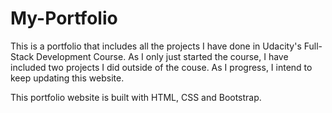 # My-Portfolio
This is a portfolio that includes all the projects I have done in Udacity's Full-Stack Development Course. As I only just started the course, I have included two projects I did outside of the couse. As I progress, I intend to keep updating this website.

This portfolio website is built with HTML, CSS and Bootstrap.

